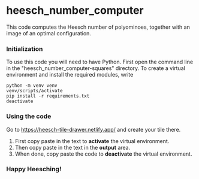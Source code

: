 # heesch_number_computer
This code computes the Heesch number of polyominoes, together with an image of an optimal configuration.

### Initialization
To use this code you will need to have Python.
First open the command line in the "heesch_number_computer-squares" directory.
To create a virtual environment and install the required modules, write
```
python -m venv venv
venv/scripts/activate
pip install -r requirements.txt
deactivate
```

### Using the code
Go to https://heesch-tile-drawer.netlify.app/ and create your tile there.
1. First copy paste in the text to **activate** the virtual environment.
2. Then copy paste in the text in the **output** area.
3. When done, copy paste the code to **deactivate** the virtual environment.

### Happy Heesching!
